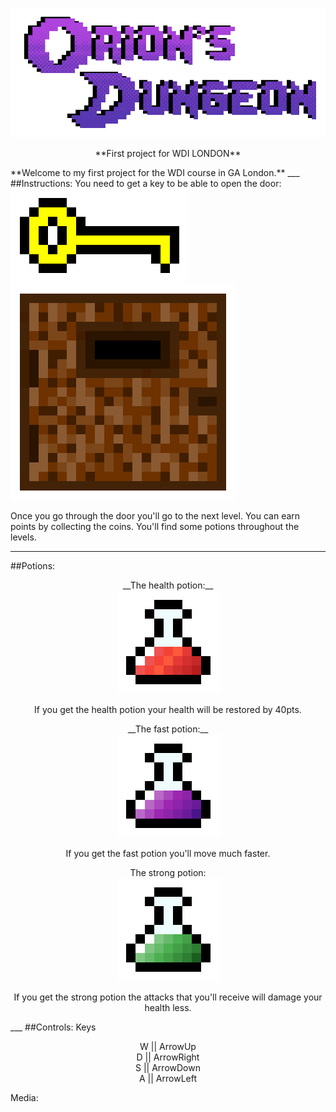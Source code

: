 <p align="center">
  <a href="https://ancient-beach-50566.herokuapp.com/">
    <img alt="Orions Dungeons" src="/images/Logo.gif" width="546">
  </a>
</p>

<p align="center">
  **First project for WDI LONDON**
</p>
**Welcome to my first project for the WDI course in GA London.**
___
##Instructions:
You need to get a key to be able to open the door:
<img src="images/key.png" width:"80">
<img src="images/door.png" width:"80">

Once you go through the door you'll go to the next level. You can earn points by collecting the coins. You'll find some potions throughout the levels.
___
##Potions:
<p align="center">
  __The health potion:__
<br>
<img src="images/hppotion.png" height:"20">
</p>
<p align="center">If you get the health potion your health will be restored by 40pts.</p>


<p align="center">
  __The fast potion:__
<br>
<img src="images/fastpotion.png" height:"20">
</p>
<p align="center">If you get the fast potion you'll move much faster.</p>


<p align="center">
The strong potion:
<br>
<img src="images/strongpotion.png" height:"20">
</p>
<p align="center"> If you get the strong potion the attacks that you'll receive will damage your health less. </p>
___
##Controls:
Keys
<p align="center">
W || ArrowUp <br>
D || ArrowRight <br>
S || ArrowDown <br>
A || ArrowLeft <br>
</p>


Media:
